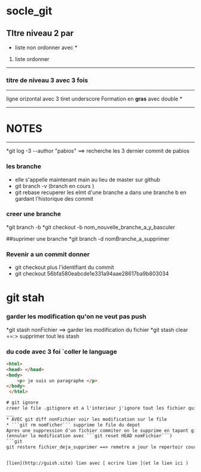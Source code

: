  # socle_git
## TItre niveau 2 par #
* liste non ordonner avec *

1. liste ordonner 

---
### titre de niveau 3 avec 3 fois #
___
 ligne orizontal avec 3 tiret underscore
Formation en **gras** avec double *

---
# NOTES

---
*git log -3 --author "pabios" ==> recherche les 3 dernier commit de pabios

### les branche
* elle s'appelle maintenant main au lieu de master sur github
* git branch -v (branch en cours )
* git rebase recuperer les elmt d'une branche a dans une branche b en gardant l'historique des commit

### creer une branche 
*git branch -b 
*git checkout -b nom_nouvelle_branche_a_y_basculer

##suprimer une branche 
*git branch -d nomBranche_a_supprimer

### Revenir a un commit donner
* git checkout plus l'identifiant du commit 
* git checkout 56bfa580eabcde1e331a94aae28617ba9b803034

# git stah 
### garder les modification qu'on ne veut pas push
*git stash nonFichier ==> garder les modification du fichier
*git stash clear ==:> supprimer tout les stash




### du code avec 3 foi  `coller  le language 
```html
<html>
<head> </head>
<body>
	<p> je suis un paragraphe </p>
</body>
 </html>

# git ignore
creer le file .gitignore et a l'interieur j'ignore tout les fichier qui se termine par .py avec *.py
___
* AVEC git diff nonFichier voir les modification sur le file
* ```git rm nomFicher``` supprime le file du depot 
Apres une suppression d'un fichier commiter on le supprime en tapant git rm nomFichier
(ennuler la modification avec ```git reset HEAD nomFichier```)
```git 
git restore fichier_deja_supprimer ==> remetre a jour le repertoir courant


[lien](http://guish.site) lien avec [ ecrire lien ](et le lien ici )
